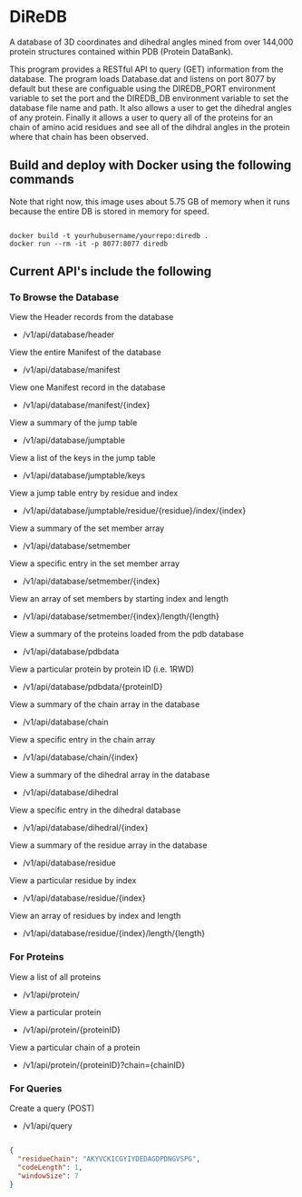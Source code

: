 # DiReDB

A database of 3D coordinates and dihedral angles mined from over 144,000 protein structures contained within PDB (Protein DataBank).

This program provides a RESTful API to query (GET) information from the database. The program loads Database.dat and listens on port 8077 by default but these are configuable using the DIREDB_PORT environment variable to set the port and the DIREDB_DB environment variable to set the database file name and path. It also allows a user to get the dihedral angles of any protein. Finally it allows a user to query all of the proteins for an chain of amino acid residues and see all of the dihdral angles in the protein where that chain has been observed.

## Build and deploy with Docker using the following commands

Note that right now, this image uses about 5.75 GB of memory when it runs because the entire DB is stored in memory for speed.

```shell

docker build -t yourhubusername/yourrepo:diredb .
docker run --rm -it -p 8077:8077 diredb

```

## Current API's include the following

### To Browse the Database

View the Header records from the database

- /v1/api/database/header

View the entire Manifest of the database

- /v1/api/database/manifest

View one Manifest record in the database

- /v1/api/database/manifest/{index}

View a summary of the jump table

- /v1/api/database/jumptable

View a list of the keys in the jump table

- /v1/api/database/jumptable/keys

View a jump table entry by residue and index

- /v1/api/database/jumptable/residue/{residue}/index/{index}

View a summary of the set member array

- /v1/api/database/setmember

View a specific entry in the set member array

- /v1/api/database/setmember/{index}

View an array of set members by starting index and length

- /v1/api/database/setmember/{index}/length/{length}

View a summary of the proteins loaded from the pdb database

- /v1/api/database/pdbdata

View a particular protein by protein ID (i.e. 1RWD)

- /v1/api/database/pdbdata/{proteinID}

View a summary of the chain array in the database

- /v1/api/database/chain

View a specific entry in the chain array

- /v1/api/database/chain/{index}

View a summary of the dihedral array in the database

- /v1/api/database/dihedral

View a specific entry in the dihedral database

- /v1/api/database/dihedral/{index}

View a summary of the residue array in the database

- /v1/api/database/residue

View a particular residue by index

- /v1/api/database/residue/{index}

View an array of residues by index and length

- /v1/api/database/residue/{index}/length/{length}

### For Proteins

View a list of all proteins

- /v1/api/protein/

View a particular protein

- /v1/api/protein/{proteinID}

View a particular chain of a protein

- /v1/api/protein/{proteinID}?chain={chainID}

### For Queries

Create a query (POST)

- /v1/api/query

```json

{
  "residueChain": "AKYVCKICGYIYDEDAGDPDNGVSPG",
  "codeLength": 1,
  "windowSize": 7
}

```
